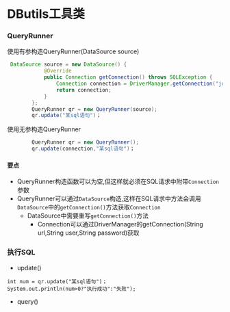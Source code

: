 # DButils工具类

### QueryRunner

使用有参构造QueryRunner(DataSource source)

```java
 DataSource source = new DataSource() {
            @Override
            public Connection getConnection() throws SQLException {
                Connection connection = DriverManager.getConnection("jdbc:mysql://192.144.230.152/day0104?useSSL=false&serverTimezone=UTC", "liuhaixv", "7483855@topc");
                return connection;
            }
        };
        QueryRunner qr = new QueryRunner(source);
        qr.update("某sql语句")；
```

使用无参构造QueryRunner

```java
        QueryRunner qr = new QueryRunner();
        qr.update(connection,"某sql语句")；
```

#### 要点

* QueryRunner构造函数可以为空,但这样就必须在SQL请求中附带`Connection`参数
* QueryRunner可以通过`DataSource`构造,这样在SQL请求中方法会调用`DataSource`中的`getConnection()`方法获取`Connection`
  * DataSource中需要重写`getConnection()`方法
    * Connection可以通过DriverManager的getConnection(String url,String user,String password)获取

### 执行SQL

* update()

```
int num = qr.update("某sql语句")；
System.out.println(num>0?"执行成功":"失败");
```

* query()

```

```

  